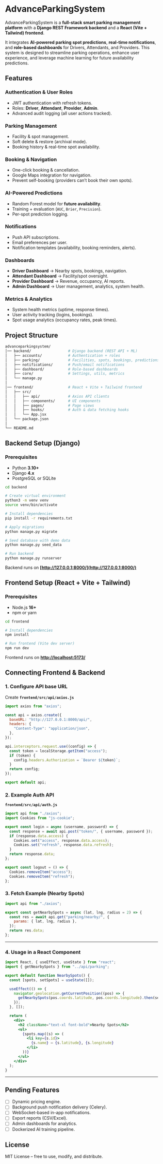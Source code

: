 # AdvanceParkingSystem

AdvanceParkingSystem is a **full-stack smart parking management platform** with a **Django REST Framework backend** and a **React (Vite + Tailwind) frontend**.

It integrates **AI-powered parking spot predictions**, **real-time notifications**, and **role-based dashboards** for Drivers, Attendants, and Providers.
This system is designed to streamline parking operations, enhance user experience, and leverage machine learning for future availability predictions.

## Features

### Authentication & User Roles

* JWT authentication with refresh tokens.
* Roles: **Driver**, **Attendant**, **Provider**, **Admin**.
* Advanced audit logging (all user actions tracked).

### Parking Management

* Facility & spot management.
* Soft delete & restore (archival mode).
* Booking history & real-time spot availability.

### Booking & Navigation

* One-click booking & cancellation.
* Google Maps integration for navigation.
* Prevent self-booking (providers can’t book their own spots).

### AI-Powered Predictions

* Random Forest model for **future availability**.
* Training + evaluation (`AUC`, `Brier`, `Precision`).
* Per-spot prediction logging.

### Notifications

* Push API subscriptions.
* Email preferences per user.
* Notification templates (availability, booking reminders, alerts).

### Dashboards

* **Driver Dashboard** → Nearby spots, bookings, navigation.
* **Attendant Dashboard** → Facility/spot oversight.
* **Provider Dashboard** → Revenue, occupancy, AI reports.
* **Admin Dashboard** → User management, analytics, system health.

### Metrics & Analytics

* System health metrics (uptime, response times).
* User activity tracking (logins, bookings).
* Spot usage analytics (occupancy rates, peak times).

## Project Structure

```bash
advanceparkingsystem/
│── backend/                 # Django backend (REST API + ML)
│   ├── accounts/            # Authentication + roles
│   ├── parking/             # Facilities, spots, bookings, predictions
│   ├── notifications/       # Push/email notifications
│   ├── dashboard/           # Role-based dashboards
│   ├── core/                # Settings, utils, metrics
│   └── manage.py
│
│── frontend/                # React + Vite + Tailwind frontend
│   ├── src/
│   │   ├── api/             # Axios API clients
│   │   ├── components/      # UI components
│   │   ├── pages/           # Page views
│   │   ├── hooks/           # Auth & data fetching hooks
│   │   └── App.jsx
│   └── package.json
│
└── README.md
```


## Backend Setup (Django)

### Prerequisites

* Python **3.10+**
* Django **4.x**
* PostgreSQL or SQLite

```bash
cd backend

# Create virtual environment
python3 -m venv venv
source venv/bin/activate

# Install dependencies
pip install -r requirements.txt

# Apply migrations
python manage.py migrate

# Seed database with demo data
python manage.py seed_data

# Run backend
python manage.py runserver
```

Backend runs on **[http://127.0.0.1:8000/](http://127.0.0.1:8000/)**


## Frontend Setup (React + Vite + Tailwind)

### Prerequisites

* Node.js **16+**
* npm or yarn

```bash
cd frontend

# Install dependencies
npm install

# Run frontend (Vite dev server)
npm run dev
```

Frontend runs on **[http://localhost:5173/](http://localhost:5173/)**


## Connecting Frontend & Backend

### 1. Configure API base URL

Create **`frontend/src/api/axios.js`**

```javascript
import axios from "axios";

const api = axios.create({
  baseURL: "http://127.0.0.1:8000/api/",
  headers: {
    "Content-Type": "application/json",
  },
});

api.interceptors.request.use((config) => {
  const token = localStorage.getItem("access");
  if (token) {
    config.headers.Authorization = `Bearer ${token}`;
  }
  return config;
});

export default api;
```

### 2. Example Auth API

**`frontend/src/api/auth.js`**

```javascript
import api from "./axios";
import Cookies from "js-cookie";

export const login = async (username, password) => {
  const response = await api.post("token/", { username, password });
  if (response.data.access) {
    Cookies.set("access", response.data.access);
    Cookies.set("refresh", response.data.refresh);
  }
  return response.data;
};

export const logout = () => {
  Cookies.removeItem("access");
  Cookies.removeItem("refresh");
};
```

### 3. Fetch Example (Nearby Spots)

```javascript
import api from "./axios";

export const getNearbySpots = async (lat, lng, radius = 2) => {
  const res = await api.get("parking/nearby/", {
    params: { lat, lng, radius },
  });
  return res.data;
};
```

---

### 4. Usage in a React Component

```jsx
import React, { useEffect, useState } from "react";
import { getNearbySpots } from "../api/parking";

export default function NearbySpots() {
  const [spots, setSpots] = useState([]);

  useEffect(() => {
    navigator.geolocation.getCurrentPosition((pos) => {
      getNearbySpots(pos.coords.latitude, pos.coords.longitude).then(setSpots);
    });
  }, []);

  return (
    <div>
      <h2 className="text-xl font-bold">Nearby Spots</h2>
      <ul>
        {spots.map((s) => (
          <li key={s.id}>
            {s.name} — {s.latitude}, {s.longitude}
          </li>
        ))}
      </ul>
    </div>
  );
}
```

---

## Pending Features

* [ ] Dynamic pricing engine.
* [ ] Background push notification delivery (Celery).
* [ ] WebSocket-based in-app notifications.
* [ ] Export reports (CSV/Excel).
* [ ] Admin dashboards for analytics.
* [ ] Dockerized AI training pipeline.

## License

MIT License – free to use, modify, and distribute.
